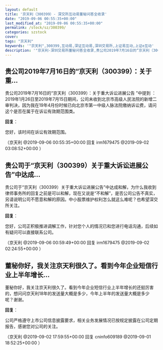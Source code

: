 ```yaml
---
layout: default
title: '京天利（300399）- 深交所互动易董秘问答全收录'
date: "2019-09-06 00:55:35+00:00"
last_modified_at: "2019-09-06 00:55:35+00:00"
permalink: /stock/sz/300399/
categories: szstock
cover: 
tags: "京天利"
keywords: '"京天利",300399,互动易,深证互动易,深圳交易所,上证易互动,上证e互动'
description: '"京天利-深圳交易所董秘问答全收录,贵公司2019年7月16日的“京天利（300399）：关于重大诉讼进展公告 ”中提到  ：2019年1月26日至2019年7月15日期间，公司未收到北京市高级人民法院的新增二审判决，因为我在19年4月份时候已向北京市第一中级人脉法院缴纳诉讼费，请问这个是否在属于在诉讼有效期范围类。"'
---
```


## 贵公司2019年7月16日的“京天利（300399）：关于重...

贵公司2019年7月16日的“京天利（300399）：关于重大诉讼进展公告 ”中提到  ：2019年1月26日至2019年7月15日期间，公司未收到北京市高级人民法院的新增二审判决，因为我在19年4月份时候已向北京市第一中级人脉法院缴纳诉讼费，请问这个是否在属于在诉讼有效期范围类。

**回复**：

您好，该时间在诉讼有效期范围。 

（京天利  @2019-09-06 00:55:35+00:00 回复 irm1679475  @2019-09-02 03:08:52+00:00 ）

## 贵公司于“京天利（300399）关于重大诉讼进展公告”中达成...

贵公司于“京天利（300399）关于重大诉讼进展公告”中达成和解，为什么我收到律师事务所的回复之前是可以和解，现在又说是“不和解”，是否公司公告不真实，另请说明公司不愿意和解的原因。中小股票维护权利怎么就这么难呢？也希望深交所关注。

**回复**：

您好，公司正积极推进调解工作，针对您个人的情况已和您进行电话沟通，后续如有疑问可以直接联系公司。 

（京天利  @2019-09-06 00:59:49+00:00 回复 irm1679475  @2019-09-02 02:24:55+00:00 ）

## 董秘你好，我关注京天利很久了。看到今年企业短信行业上半年增长...

董秘你好，我关注京天利很久了。看到今年企业短信行业上半年增长的还挺厉害的，想问问京天利18年的发送量大概是多少，今年上半年的发送量大概是多少呢？谢谢。

**回复**：

公司严格遵守上市公司信息披露要求，相关业务发展情况已按规定披露在公司定期报告，感谢您对公司的关注。 

（京天利  @2019-09-02 17:59:55+00:00 回复 cninfo609189  @2019-09-01 18:52:25+00:00 ）

